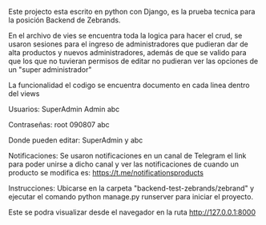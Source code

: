 Este projecto esta escrito en python con Django, es la prueba tecnica para la posición Backend de Zebrands.

En el archivo de vies se encuentra toda la logica para hacer el crud, se usaron sesiones para el ingreso 
de administradores que pudieran dar de alta productos y nuevos administradores, además de que se valido para que los que no tuvieran permisos de editar no pudieran ver las opciones de un "super administrador"

La funcionalidad el codigo se encuentra documento en cada linea dentro del views

Usuarios:
SuperAdmin 
Admin
abc

Contraseñas:
root
090807
abc

Donde pueden editar:
SuperAdmin y abc


Notificaciones:
Se usaron notificaciones en un canal de Telegram el link para poder unirse a dicho canal y ver las notificaciones de cuando un producto se modifica es: https://t.me/notificationsproducts


Instrucciones:
Ubicarse en la carpeta "backend-test-zebrands/zebrand" y ejecutar el comando python manage.py runserver para iniciar el proyecto.

Este se podra visualizar desde el navegador en la ruta http://127.0.0.1:8000

